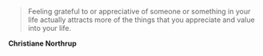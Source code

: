 >Feeling grateful to or appreciative of someone or something in your life actually attracts more of the things that you appreciate and value into your life.

**Christiane Northrup**